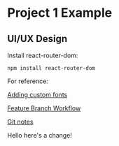 # Project 1 Example
## UI/UX Design

Install react-router-dom:

```npm install react-router-dom```

For reference:

[Adding custom fonts](https://blog.greenroots.info/3-quick-ways-to-add-fonts-to-your-react-app)

[Feature Branch Workflow](https://www.atlassian.com/git/tutorials/comparing-workflows/feature-branch-workflow)

[Git notes](https://docs.google.com/document/d/1IiKHX0lIk7n_AlNIttbD1d1ICukPVodbYmWj0IaCSPE/edit?usp=sharing)

Hello here's a change!


